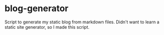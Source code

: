 # blog-generator

Script to generate my static blog from markdown files. Didn't want to learn a static site generator, so I made this script.
